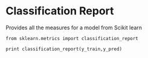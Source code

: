 # Classification Report

Provides all the measures for a model from Scikit learn

```
from sklearn.metrics import classification_report

print classification_report(y_train,y_pred)
```
